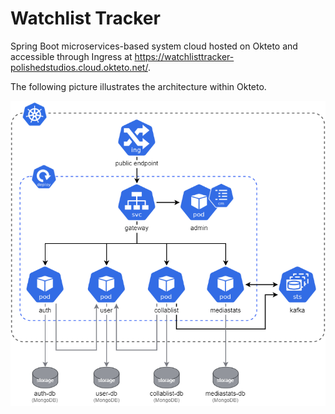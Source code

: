 # Watchlist Tracker

Spring Boot microservices-based system cloud hosted on Okteto and accessible through Ingress at https://watchlisttracker-polishedstudios.cloud.okteto.net/.

The following picture illustrates the architecture within Okteto.

<img src="https://raw.githubusercontent.com/SEM6-WatchlistTracker/watchlisttracker/main/Okteto%20Kubernetes%20Architecture.png" title="Architecture">
